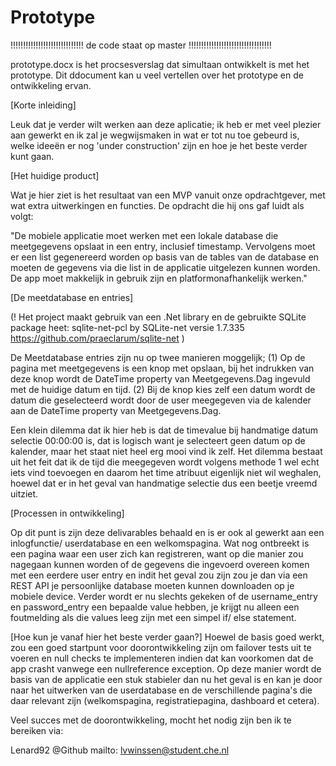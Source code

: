 # Prototype
!!!!!!!!!!!!!!!!!!!!!!!!!!!!! de code staat op master !!!!!!!!!!!!!!!!!!!!!!!!!!!!!!!!!

prototype.docx is het procsesverslag dat simultaan ontwikkelt is met het prototype. Dit ddocument kan u veel vertellen over het prototype en de ontwikkeling ervan.

[Korte inleiding]

Leuk dat je verder wilt werken aan deze aplicatie; ik heb er met veel plezier aan gewerkt en ik zal je wegwijsmaken in wat er tot nu toe gebeurd is, welke ideeën er nog 'under construction' zijn en hoe je het beste verder kunt gaan. 

[Het huidige product]

Wat je hier ziet is het resultaat van een MVP vanuit onze opdrachtgever, met wat extra uitwerkingen en functies. De opdracht die hij ons gaf luidt als volgt: 

"De mobiele applicatie moet werken met een lokale database die meetgegevens opslaat in een entry, inclusief timestamp. Vervolgens moet er een list gegenereerd worden op basis van de tables van de database en moeten de gegevens via die list in de applicatie uitgelezen kunnen worden. De app moet makkelijk in gebruik zijn en platformonafhankelijk werken."

[De meetdatabase en entries]  

(! Het project maakt gebruik van een .Net library en de gebruikte SQLite package heet: sqlite-net-pcl by SQLite-net versie 1.7.335 https://github.com/praeclarum/sqlite-net )

De Meetdatabase entries zijn nu op twee manieren moggelijk; 
(1) Op de pagina met meetgegevens is een knop met opslaan, bij het indrukken van deze knop wordt de DateTime property van Meetgegevens.Dag ingevuld met de huidige datum en tijd. (2) Bij de knop kies zelf een datum wordt de datum die geselecteerd wordt door de user meegegeven via de kalender aan de DateTime property van Meetgegevens.Dag. 

Een klein dilemma dat ik hier heb is dat de timevalue bij handmatige datum selectie 00:00:00 is, dat is logisch want je selecteert geen datum op de kalender, maar het staat niet heel erg mooi vind ik zelf. Het dilemma bestaat uit het feit dat ik de tijd die meegegeven wordt volgens methode 1 wel echt iets vind toevoegen en daarom het time atribuut eigenlijk niet wil weghalen, hoewel dat er in het geval van handmatige selectie dus een beetje vreemd uitziet. 

[Processen in ontwikkeling]

Op dit punt is zijn deze delivarables behaald en is er ook al gewerkt aan een inlogfunctie/ userdatabase en een welkomspagina. Wat nog ontbreekt is een pagina waar een user zich kan registreren, want op die manier zou nagegaan kunnen worden of de gegevens die ingevoerd overeen komen met een eerdere user entry en indit het geval zou zijn zou je dan via een REST API je persoonlijke database moeten kunnen downloaden op je mobiele device. Verder wordt er nu slechts gekeken of de username_entry en password_entry een bepaalde value hebben, je krijgt nu alleen een foutmelding als die values leeg zijn met een simpel if/ else statement. 

[Hoe kun je vanaf hier het beste verder gaan?]
Hoewel de basis goed werkt, zou een goed startpunt voor doorontwikkeling zijn om failover tests uit te voeren en null checks te implementeren indien dat kan voorkomen dat de app crasht vanwege een nullreference exception. Op deze manier wordt de basis van de applicatie een stuk stabieler dan nu het geval is en kan je door naar het uitwerken van de userdatabase en de verschillende pagina's die daar relevant zijn (welkomspagina, registratiepagina, dashboard et cetera).

Veel succes met de doorontwikkeling, mocht het nodig zijn ben ik te bereiken via:

Lenard92 @Github
mailto: lvwinssen@student.che.nl


